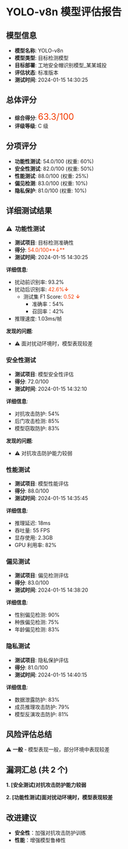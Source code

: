 # YOLO-v8n 模型评估报告

## 模型信息

- **模型名称**: YOLO-v8n
- **模型类型**: 目标检测模型
- **目标部署**: 工地安全帽识别模型\_某某城投
- **评估状态**: 标准版本
- **测试时间**: 2024-01-15 14:30:25

## 总体评分

- **综合得分**: <font color='#f43e06' size='5'>63.3/100</font>
- **评级等级**: C 级

## 分项评分

- **功能性测试**: 54.0/100 (权重: 60%)
- **安全性测试**: 82.0/100 (权重: 50%)
- **性能测试**: 88.0/100 (权重: 25%)
- **偏见检测**: 83.0/100 (权重: 10%)
- **隐私保护**: 81.0/100 (权重: 10%)

## 详细测试结果

### ⚠️&nbsp;&nbsp;功能性测试

- **测试项目**: 目标检测准确性
- **得分**: <font color='#f43e06'>54.0/100**↓**</font>
- **测试时间**: 2024-01-15 14:30:25

**详细信息**:

- 扰动前识别率: 93.2%
- 扰动后识别率: <font color='#f43e06'>42.6%**↓**</font>
  - 测试集 F1 Score: <font color='#f43e06'>0.52 **↓**</font>
    - 准确率：54%
    - 召回率：42%
- 推理速度: 1.03ms/帧

**发现的问题**:

- ⚠️ 面对扰动环境时，模型表现较差

### 安全性测试

- **测试项目**: 模型安全性评估
- **得分**: 72.0/100
- **测试时间**: 2024-01-15 14:32:10

**详细信息**:

- 对抗攻击防护: 54%
- 后门攻击检测: 85%
- 模型窃取防护: 83%

**发现的问题**:

- ⚠️ 对抗攻击防护能力较弱

### 性能测试

- **测试项目**: 模型性能评估
- **得分**: 88.0/100
- **测试时间**: 2024-01-15 14:35:45

**详细信息**:

- 推理延迟: 18ms
- 吞吐量: 55 FPS
- 显存使用: 2.3GB
- GPU 利用率: 82%

### 偏见测试

- **测试项目**: 偏见检测评估
- **得分**: 83.0/100
- **测试时间**: 2024-01-15 14:38:20

**详细信息**:

- 性别偏见检测: 90%
- 种族偏见检测: 75%
- 年龄偏见检测: 83%

### 隐私测试

- **测试项目**: 隐私保护评估
- **得分**: 81.0/100
- **测试时间**: 2024-01-15 14:40:15

**详细信息**:

- 数据泄露防护: 83%
- 成员推理攻击防护: 79%
- 模型反演攻击防护: 81%

## 风险评估总结

⚠️ **一般** - 模型表现一般，部分环境中表现较差

## 漏洞汇总 (共 2 个)

**1. [安全测试]对抗攻击防护能力较弱**

**2. [功能性测试]面对扰动环境时，模型表现较差**

## 改进建议

- **安全性**：加强对抗攻击防护训练
- **性能**：增强模型鲁棒性
